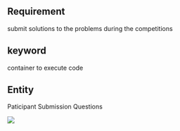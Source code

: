 
## Requirement
submit solutions to the problems during the competitions

## keyword
container to execute code

## Entity
Paticipant
Submission
Questions



![](https://miro.medium.com/max/3600/1*7yKnuCif1uRmi8yac4DgPg.png)
<!--stackedit_data:
eyJoaXN0b3J5IjpbLTEwMjI1Mzc1MTgsMTkzNDA2MzgwMCwtMT
YyMjg3MzE4M119
-->